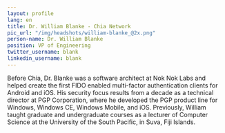 ```yaml
---
layout: profile
lang: en
title: Dr. William Blanke - Chia Network
pic_url: "/img/headshots/william-blanke_@2x.png"
person-name: Dr. William Blanke
position: VP of Engineering
twitter_username: blank
linkedin_username: blank
---
```


Before Chia, Dr. Blanke was a software architect at Nok Nok Labs and helped create the first FIDO enabled multi-factor authentication clients for Android and iOS. His security focus results from a decade as a technical director at PGP Corporation, where he developed the PGP product line for Windows, Windows CE, Windows Mobile, and iOS. Previously, William taught graduate and undergraduate courses as a lecturer of Computer Science at the University of the South Pacific, in Suva, Fiji Islands.
